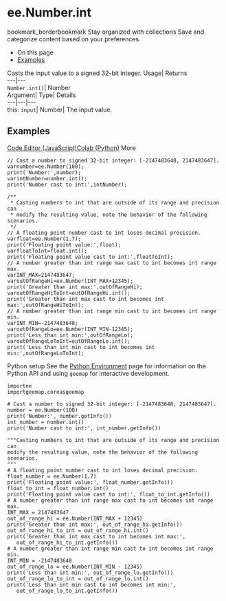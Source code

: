  
#  ee.Number.int 
bookmark_borderbookmark Stay organized with collections  Save and categorize content based on your preferences. 
  * On this page
  * [Examples](https://developers.google.com/earth-engine/apidocs/ee-number-int#examples)


Casts the input value to a signed 32-bit integer. 
Usage| Returns  
---|---  
`Number.int()`| Number  
Argument| Type| Details  
---|---|---  
this: `input`| Number| The input value.  
## Examples
[Code Editor (JavaScript)](https://developers.google.com/earth-engine/apidocs/ee-number-int#code-editor-javascript-sample)[Colab (Python)](https://developers.google.com/earth-engine/apidocs/ee-number-int#colab-python-sample) More
```
// Cast a number to signed 32-bit integer: [-2147483648, 2147483647].
varnumber=ee.Number(100);
print('Number:',number);
varintNumber=number.int();
print('Number cast to int:',intNumber);

/**
 * Casting numbers to int that are outside of its range and precision can
 * modify the resulting value, note the behavior of the following scenarios.
 */
// A floating point number cast to int loses decimal precision.
varfloat=ee.Number(1.7);
print('Floating point value:',float);
varfloatToInt=float.int();
print('Floating point value cast to int:',floatToInt);
// A number greater than int range max cast to int becomes int range max.
varINT_MAX=2147483647;
varoutOfRangeHi=ee.Number(INT_MAX+12345);
print('Greater than int max:',outOfRangeHi);
varoutOfRangeHiToInt=outOfRangeHi.int();
print('Greater than int max cast to int becomes int max:',outOfRangeHiToInt);
// A number greater than int range min cast to int becomes int range min.
varINT_MIN=-2147483648;
varoutOfRangeLo=ee.Number(INT_MIN-12345);
print('Less than int min:',outOfRangeLo);
varoutOfRangeLoToInt=outOfRangeLo.int();
print('Less than int min cast to int becomes int min:',outOfRangeLoToInt);
```
Python setup
See the [ Python Environment](https://developers.google.com/earth-engine/guides/python_install) page for information on the Python API and using `geemap` for interactive development.
```
importee
importgeemap.coreasgeemap
```
```
# Cast a number to signed 32-bit integer: [-2147483648, 2147483647].
number = ee.Number(100)
print('Number:', number.getInfo())
int_number = number.int()
print('Number cast to int:', int_number.getInfo())

"""Casting numbers to int that are outside of its range and precision can
modify the resulting value, note the behavior of the following scenarios.
"""
# A floating point number cast to int loses decimal precision.
float_number = ee.Number(1.7)
print('Floating point value:', float_number.getInfo())
float_to_int = float_number.int()
print('Floating point value cast to int:', float_to_int.getInfo())
# A number greater than int range max cast to int becomes int range max.
INT_MAX = 2147483647
out_of_range_hi = ee.Number(INT_MAX + 12345)
print('Greater than int max:', out_of_range_hi.getInfo())
out_of_range_hi_to_int = out_of_range_hi.int()
print('Greater than int max cast to int becomes int max:',
   out_of_range_hi_to_int.getInfo())
# A number greater than int range min cast to int becomes int range min.
INT_MIN = -2147483648
out_of_range_lo = ee.Number(INT_MIN - 12345)
print('Less than int min:', out_of_range_lo.getInfo())
out_of_range_lo_to_int = out_of_range_lo.int()
print('Less than int min cast to int becomes int min:',
   out_of_range_lo_to_int.getInfo())
```

